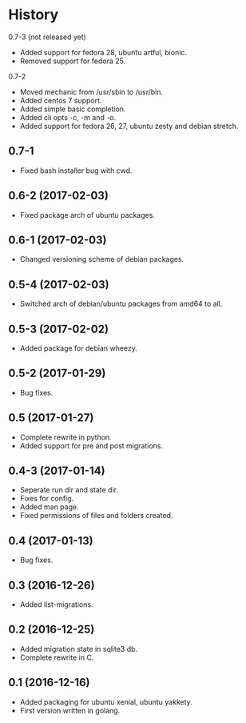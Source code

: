 # History

0.7-3 (not released yet)
* Added support for fedora 28, ubuntu artful, bionic.
* Removed support for fedora 25.

0.7-2
* Moved mechanic from /usr/sbin to /usr/bin.
* Added centos 7 support.
* Added simple basic completion.
* Added cli opts -c, -m and -o.
* Added support for fedora 26, 27, ubuntu zesty and debian stretch.

## 0.7-1
* Fixed bash installer bug with cwd.

## 0.6-2 (2017-02-03)
* Fixed package arch of ubuntu packages.

## 0.6-1 (2017-02-03)
* Changed versioning scheme of debian packages.

## 0.5-4 (2017-02-03)
* Switched arch of debian/ubuntu packages from amd64 to all.

## 0.5-3 (2017-02-02)
* Added package for debian wheezy.

## 0.5-2 (2017-01-29)
* Bug fixes.

## 0.5 (2017-01-27)
* Complete rewrite in python.
* Added support for pre and post migrations.

## 0.4-3 (2017-01-14)
* Seperate run dir and state dir.
* Fixes for config.
* Added man page.
* Fixed permissions of files and folders created.

## 0.4 (2017-01-13)
* Bug fixes.

## 0.3 (2016-12-26)
* Added list-migrations.

## 0.2 (2016-12-25)
* Added migration state in sqlite3 db.
* Complete rewrite in C.

## 0.1 (2016-12-16)
* Added packaging for ubuntu xenial, ubuntu yakkety.
* First version written in golang.

